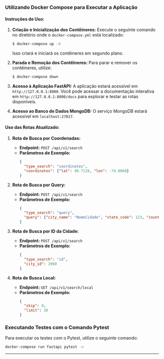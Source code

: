 ### Utilizando Docker Compose para Executar a Aplicação

#### Instruções de Uso:

1. **Criação e Inicialização dos Contêineres:**
   Execute o seguinte comando no diretório onde o `docker-compose.yml` está localizado:

   ```bash
   $ docker-compose up -d
   ```

   Isso criará e iniciará os contêineres em segundo plano.

2. **Parada e Remoção dos Contêineres:**
   Para parar e remover os contêineres, utilize:

   ```bash
   $ docker-compose down
   ```

3. **Acesso à Aplicação FastAPI:**
   A aplicação estará acessível em `http://127.0.0.1:8000`. Você pode acessar a documentação interativa em `http://127.0.0.1:8000/docs` para explorar e testar as rotas disponíveis.

4. **Acesso ao Banco de Dados MongoDB:**
   O serviço MongoDB estará acessível em `localhost:27017`.

#### Uso das Rotas Atualizado:

1. **Rota de Busca por Coordenadas:**
   - **Endpoint:** `POST /api/v1/search`
   - **Parâmetros de Exemplo:**
     ```json
     {
       "type_search": "coordinates",
       "coordinates": {"lat": 40.7128, "lon": -74.0060}
     }
     ```

2. **Rota de Busca por Query:**
   - **Endpoint:** `POST /api/v1/search`
   - **Parâmetros de Exemplo:**
     ```json
     {
       "type_search": "query",
       "query": {"city_name": "NomeCidade", "state_code": 123, "country_code": 456}
     }
     ```

3. **Rota de Busca por ID da Cidade:**
   - **Endpoint:** `POST /api/v1/search`
   - **Parâmetros de Exemplo:**
     ```json
     {
       "type_search": "id",
       "city_id": 2960
     }
     ```

4. **Rota de Busca Local:**
   - **Endpoint:** `GET /api/v1/search/local`
   - **Parâmetros de Exemplo:**
     ```json
     {
       "skip": 0,
       "limit": 10
     }
     ```
 
 ### Executando Testes com o Comando Pytest

Para executar os testes com o Pytest, utilize o seguinte comando:

```bash
docker-compose run fastapi pytest -v
```

---

